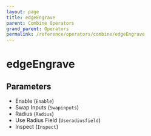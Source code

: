 ```yaml
---
layout: page
title: edgeEngrave
parent: Combine Operators
grand_parent: Operators
permalink: /reference/operators/combine/edgeEngrave
---
```


# edgeEngrave

## Parameters

* Enable (`Enable`)
* Swap Inputs (`Swapinputs`)
* Radius (`Radius`)
* Use Radius Field (`Useradiusfield`)
* Inspect (`Inspect`)
